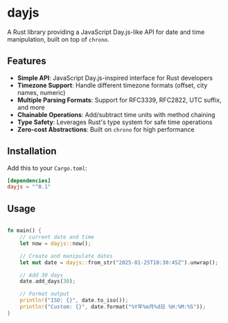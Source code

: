 # dayjs

A Rust library providing a JavaScript Day.js-like API for date and time manipulation, built on top of `chrono`.

## Features

- **Simple API**: JavaScript Day.js-inspired interface for Rust developers
- **Timezone Support**: Handle different timezone formats (offset, city names, numeric)
- **Multiple Parsing Formats**: Support for RFC3339, RFC2822, UTC suffix, and more
- **Chainable Operations**: Add/subtract time units with method chaining
- **Type Safety**: Leverages Rust's type system for safe time operations
- **Zero-cost Abstractions**: Built on `chrono` for high performance

## Installation

Add this to your `Cargo.toml`:

```toml
[dependencies]
dayjs = "^0.1"
```

## Usage

```rust

fn main() {
    // current date and time
    let now = dayjs::now();

    // Create and manipulate dates
    let mut date = dayjs::from_str("2025-01-25T10:30:45Z").unwrap();

    // Add 30 days
    date.add_days(30);

    // Format output
    println!("ISO: {}", date.to_iso());
    println!("Custom: {}", date.format("%Y年%m月%d日 %H:%M:%S"));
}
```
